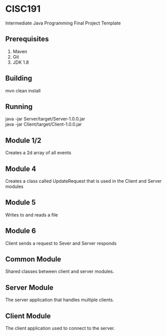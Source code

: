 # CISC191
Intermediate Java Programming Final Project Template
## Prerequisites
1. Maven
2. Git
3. JDK 1.8
## Building
mvn clean install
## Running
java -jar Server/target/Server-1.0.0.jar  
java -jar Client/target/Client-1.0.0.jar
## Module 1/2
Creates a 2d array of all events
## Module 4
Creates a class called UpdateRequest that is used in the Client and Server modules
## Module 5
Writes to and reads a file
## Module 6
Client sends a request to Sever and Server responds
## Common Module
Shared classes between client and server modules.
## Server Module
The server application that handles multiple clients.
## Client Module
The client application used to connect to the server.
